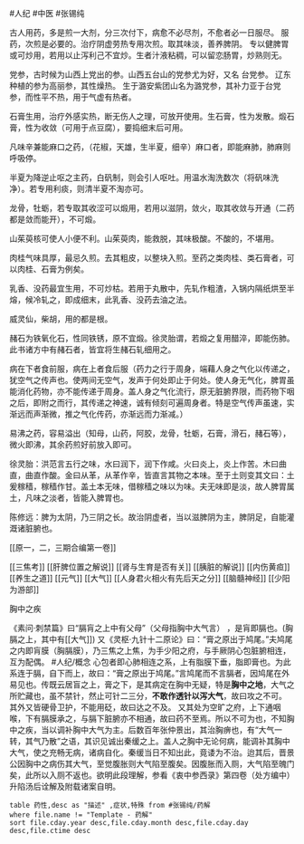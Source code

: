 #人纪 #中医 #张锡纯 


古人用药，多是煎一大剂，分三次付下，病愈不必尽剂，不愈者必一日服尽。
服药，次煎是必要的。治疗阴虚劳热专用次煎。取其味淡，善养脾阴。
专以健脾胃或可炒用，若用以止泻利己不宜炒。生者汁液粘稠，可以留恋肠胃，炒熟则无。

党参，古时候为山西上党出的参。山西五台山的党参尤为好，又名 台党参。
辽东种植的参为高丽参，其性燥热。
生于潞安紫团山名为潞党参，其补力亚于台党参，而性平不热，用于气虚有热者。

石膏生用，治疗外感实热，断无伤人之理，可放开使用。生石膏，性为发散。煅石膏，性为收敛（可用于点豆腐），要捣细末后可用。


凡味辛兼能麻口之药，（花椒，天雄，生半夏，细辛）麻口者，即能麻肺，肺麻则呼吸停。


半夏为降逆止呕之主药，白矾制，则会引人呕吐。用温水淘洗数次（将矾味洗净）。若专用利痰，则清半夏不淘亦可。

龙骨，牡蛎，若专取其收涩可以煅用，若用以滋阴，敛火，取其收敛与开通（二药都是敛而能开），不可煅。

山茱萸核可使人小便不利。山茱萸肉，能救脱，其味极酸。不酸的，不堪用。

肉桂气味具厚，最忌久煎。去其粗皮，以整块入煎。至药之类肉桂、类石膏者，可以肉桂、石膏为例矣。

乳香、没药最宜生用，不可炒枯。若用于丸散中，先轧作粗渣，入锅内隔纸烘至半熔，候冷轧之，即成细末，此乳香、没药去油之法。

威灵仙，柴胡，用的都是根。

赭石为铁氧化石，性同铁锈，原不宜煅。徐灵胎谓，若煅之复用醋淬，即能伤肺。此书诸方中有赭石者，皆宜将生赭石轧细用之。

病在下者食前服，病在上者食后服（药力之行于周身，端藉人身之气化以传递之，犹空气之传声也。使两间无空气，发声于何处即止于何处。使人身无气化，脾胃虽能消化药物，亦不能传递于周身。盖人身之气化流行，原无脏腑界限，而药物下咽之后，即附之而行，其传递之神速，诚有倾刻可遍周身者。特是空气传声虽速，实渐远而声渐微，推之气化传药，亦渐远而力渐减。）

易沸之药，容易溢出（知母，山药，阿胶，龙骨，牡蛎，石膏，滑石，赭石等），微火即沸，其余药煎好前放入即可。



徐灵胎：洪范言五行之味，水曰润下，润下作咸。火曰炎上，炎上作苦。木曰曲直，曲直作酸。金曰从革，从革作辛，皆直言其物之本味。至于土则变其文曰：土爰稼穑，稼穑作甘。盖土本无味，借稼穑之味以为味。夫无味即是淡，故人脾胃属土，凡味之淡者，皆能入脾胃也。

陈修远：脾为太阴，乃三阴之长。故治阴虚者，当以滋脾阴为主，脾阴足，自能灌溉诸脏腑也。


[[原一，二，三期合编第一卷]]


[[三焦考]]
[[肝脾位置之解说]]
[[肾与生育是否有关]]
[[胰脏的解说]]
[[内伤黄疸]]
[[养生之道]]
[[元气]] 
[[大气]]
[[人身君火相火有先后天之分]]
[[脑髓神经]]
[[少阳为游部]]

胸中之疾

《素问·刺禁篇》曰“膈肓之上中有父母”（父母指胸中大气言） ，是肓即膈也。(胸膈之上，其中有[[大气]])
又《灵枢·九针十二原论》曰：“膏之原出于鸠尾。”夫鸠尾之内即肓膜（胸膈膜），乃三焦之上焦，为手少阳之府，与手厥阴心包脏腑相连，互为配偶。
#人纪/概念 
心包者即心肺相连之系，上有脂膜下垂，脂即膏也。为此系连于膈，自下而上，故曰：“膏之原出于鸠尾。”言鸠尾而不言膈者，因鸠尾在外易见也。传既云居盲之上，膏之下，是其病定在胸中无疑，特是**胸中之地**，大气之所贮藏也，虽不禁针，然止可针二三分，**不敢作透针以泻大气**，故曰攻之不可。
其外又皆硬骨卫护，不能用砭，故曰达之不及。
又其处为空旷之府，上下通咽喉，下有膈膜承之，与膈下脏腑亦不相通，故曰药不至焉。所以不可为也，不知胸中之疾，当以调补胸中大气为主。后数百年张仲景出，其治胸痹也，有“大气一转，其气乃散”之语，其识见诚出秦缓之上。盖人之胸中无论何病，能调补其胸中大气，使之充畅无病，诸病自化。秦缓当日不知出此，竟诿为不治。迨其后，晋景公因胸中之病伤其大气，至觉腹胀则大气陷至腹矣。因腹胀而入厕，大气陷至魄门矣，此所以入厕不返也。欲明此段理解，参看《衷中参西录》第四卷（处方编中）升陷汤后诠解及附载诸案自明。














```dataview
table 药性,desc as "描述" ,症状,特殊 from #张锡纯/药解  
where file.name != "Template - 药解"
sort file.cday.year desc,file.cday.month desc,file.cday.day desc,file.ctime desc
```

















